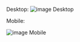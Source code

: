 Desktop:
![image Desktop](https://github.com/LucasKennde/Project-Qr-Code-html5-e-css3/assets/166322461/826f2b8b-9bdf-4e8a-a2e1-997c545b3601)


Mobile:

![image Mobile](https://github.com/LucasKennde/Project-Qr-Code-html5-e-css3/assets/166322461/33d60954-5234-4cbb-a792-288d7c682d7c)
